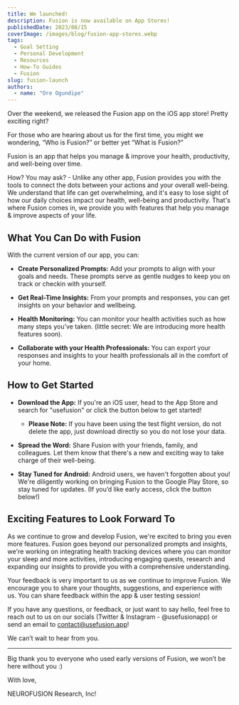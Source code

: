 ```yaml
---
title: We launched!
description: Fusion is now available on App Stores!
publishedDate: 2023/08/15
coverImage: /images/blog/fusion-app-stores.webp
tags:
  - Goal Setting
  - Personal Development
  - Resources
  - How-To Guides
  - Fusion
slug: fusion-launch
authors:
  - name: "Ore Ogundipe"
---
```


Over the weekend, we released the Fusion app on the iOS app store! Pretty exciting right?

For those who are hearing about us for the first time, you might we wondering, “Who is Fusion?” or better yet “What is Fusion?”

Fusion is an app that helps you manage & improve your health, productivity, and well-being over time.

How? You may ask? - Unlike any other app, Fusion provides you with the tools to connect the dots between your actions and your overall well-being. We understand that life can get overwhelming, and it's easy to lose sight of how our daily choices impact our health, well-being and productivity. That's where Fusion comes in, we provide you with features that help you manage & improve aspects of your life.

## What You Can Do with Fusion

With the current version of our app, you can:

- **Create Personalized Prompts:** Add your prompts to align with your goals and needs. These prompts serve as gentle nudges to keep you on track or checkin with yourself.

- **Get Real-Time Insights:** From your prompts and responses, you can get insights on your behavior and wellbeing.

- **Health Monitoring:** You can monitor your health activities such as how many steps you’ve taken. (little secret: We are introducing more health features soon).

- **Collaborate with your Health Professionals:** You can export your responses and insights to your health professionals all in the comfort of your home.

## How to Get Started

- **Download the App:** If you're an iOS user, head to the App Store and search for "usefusion" or click the button below to get started!

  - **Please Note:** If you have been using the test flight version, do not delete the app, just download directly so you do not lose your data.

- **Spread the Word:** Share Fusion with your friends, family, and colleagues. Let them know that there's a new and exciting way to take charge of their well-being.

- **Stay Tuned for Android:** Android users, we haven't forgotten about you! We're diligently working on bringing Fusion to the Google Play Store, so stay tuned for updates. (If you’d like early access, click the button below!)

## Exciting Features to Look Forward To

As we continue to grow and develop Fusion, we're excited to bring you even more features. Fusion goes beyond our personalized prompts and insights, we're working on integrating health tracking devices where you can monitor your sleep and more activities, introducing engaging quests, research and expanding our insights to provide you with a comprehensive understanding.

Your feedback is very important to us as we continue to improve Fusion. We encourage you to share your thoughts, suggestions, and experience with us. You can share feedback within the app & user testing session!

If you have any questions, or feedback, or just want to say hello, feel free to reach out to us on our socials (Twitter & Instagram - @usefusionapp) or send an email to contact@usefusion.app!

We can’t wait to hear from you.

---

Big thank you to everyone who used early versions of Fusion, we won’t be here without you :)

With love,

NEUROFUSION Research, Inc!
